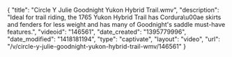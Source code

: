 {
    "title": "Circle Y Julie Goodnight Yukon Hybrid Trail.wmv",
    "description": "Ideal for trail riding, the 1765 Yukon Hybrid Trail has Cordura\u00ae skirts and fenders for less weight and has many of Goodnight's saddle must-have features.",
    "videoid": "146561",
    "date_created": "1395779996",
    "date_modified": "1418181194",
    "type": "captivate",
    "layout": "video",
    "url": "\/v\/circle-y-julie-goodnight-yukon-hybrid-trail-wmv\/146561"
}